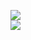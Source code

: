 [![](https://img.shields.io/badge/Made%20With-Github%20Spray-lightgrey.svg?style=for-the-badge&logo=github)](https://github.com/Annihil/github-spray#20714)  
[![](https://i.imgur.com/2DrTn0Z.gif)](https://github.com/Annihil/github-spray)